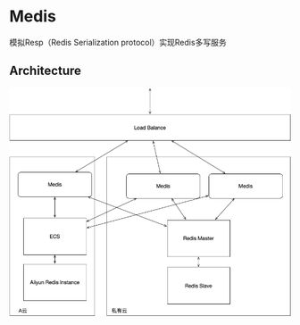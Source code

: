 # Medis
模拟Resp（Redis Serialization protocol）实现Redis多写服务

## Architecture

![](doc/img/architecture.png)